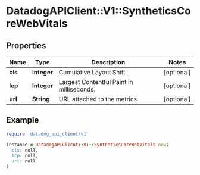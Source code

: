 # DatadogAPIClient::V1::SyntheticsCoreWebVitals

## Properties

| Name    | Type        | Description                               | Notes      |
| ------- | ----------- | ----------------------------------------- | ---------- |
| **cls** | **Integer** | Cumulative Layout Shift.                  | [optional] |
| **lcp** | **Integer** | Largest Contentful Paint in milliseconds. | [optional] |
| **url** | **String**  | URL attached to the metrics.              | [optional] |

## Example

```ruby
require 'datadog_api_client/v1'

instance = DatadogAPIClient::V1::SyntheticsCoreWebVitals.new(
  cls: null,
  lcp: null,
  url: null
)
```
